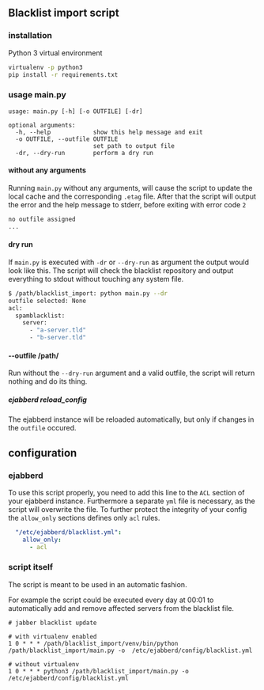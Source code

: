 ## Blacklist import script

### installation
Python 3 virtual environment
```bash
virtualenv -p python3
pip install -r requirements.txt
```

### usage main.py
```
usage: main.py [-h] [-o OUTFILE] [-dr]

optional arguments:
  -h, --help            show this help message and exit
  -o OUTFILE, --outfile OUTFILE
                        set path to output file
  -dr, --dry-run        perform a dry run
```

#### without any arguments
Running `main.py` without any arguments, will cause the script to update the local cache and the corresponding `.etag` 
file. After that the script will output the error and the help message to stderr, before exiting with error code `2` 

```bash
no outfile assigned
...
```

#### dry run
If `main.py` is executed with `-dr` or `--dry-run` as argument the output would look like this. The script will check
 the blacklist repository and output everything to stdout without touching any system file.
```bash
$ /path/blacklist_import: python main.py --dr
outfile selected: None
acl:
  spamblacklist:
    server:
      - "a-server.tld"
      - "b-server.tld"
```

#### --outfile /path/
Run without the `--dry-run` argument and a valid outfile, the script will return nothing and do its thing.

##### *ejabberd reload_config*
The ejabberd instance will be reloaded automatically, but only if changes in the `outfile` occured.

## configuration
### ejabberd
To use this script properly, you need to add this line to the `ACL` section of your ejabberd instance. Furthermore a 
separate `yml` file is necessary, as the script will overwrite the file. To further protect the integrity of your 
config the `allow_only` sections defines only `acl` rules.
```yaml
  "/etc/ejabberd/blacklist.yml":
    allow_only:
      - acl
```

### script itself 
The script is meant to be used in an automatic fashion.

For example the script could be executed every day at 00:01 to automatically add and remove affected servers from the
 blacklist file.

```cron
# jabber blacklist update

# with virtualenv enabled
1 0 * * * /path/blacklist_import/venv/bin/python /path/blacklist_import/main.py -o  /etc/ejabberd/config/blacklist.yml

# without virtualenv
1 0 * * * python3 /path/blacklist_import/main.py -o  /etc/ejabberd/config/blacklist.yml
```
